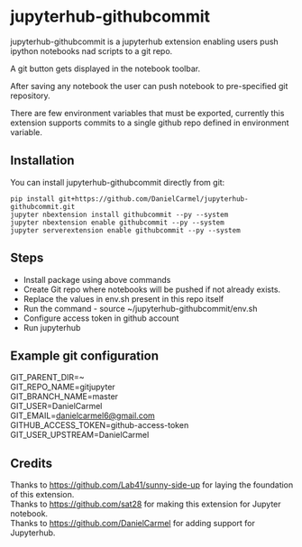 # jupyterhub-githubcommit
jupyterhub-githubcommit is a jupyterhub extension enabling users push ipython notebooks nad scripts to a git repo.

A git button gets displayed in the notebook toolbar.

After saving any notebook
the user can push notebook to pre-specified git repository.

There are few environment variables that must be exported, currently this extension supports
commits to a single github repo defined in environment variable.

## Installation
You can install jupyterhub-githubcommit directly from git:

```
pip install git+https://github.com/DanielCarmel/jupyterhub-githubcommit.git
jupyter nbextension install githubcommit --py --system
jupyter nbextension enable githubcommit --py --system
jupyter serverextension enable githubcommit --py --system
```
## Steps
* Install package using above commands
* Create Git repo where notebooks will be pushed if not already exists.
* Replace the values in env.sh present in this repo itself
* Run the command - source ~/jupyterhub-githubcommit/env.sh
* Configure access token in github account
* Run jupyterhub

## Example git configuration
GIT_PARENT_DIR=~ <br/>
GIT_REPO_NAME=gitjupyter <br/>
GIT_BRANCH_NAME=master <br/>
GIT_USER=DanielCarmel <br/>
GIT_EMAIL=danielcarmel6@gmail.com <br/>
GITHUB_ACCESS_TOKEN=github-access-token <br/>
GIT_USER_UPSTREAM=DanielCarmel <br/>

## Credits
Thanks to https://github.com/Lab41/sunny-side-up for laying the foundation of this extension.  <br/>
Thanks to https://github.com/sat28 for making this extension for Jupyter notebook.  <br/>
Thanks to https://github.com/DanielCarmel for adding support for Jupyterhub.

